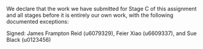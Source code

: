 We declare that the work we have submitted for Stage C of this assignment and all stages before it is entirely our own work, with the following documented exceptions:

Signed: James Frampton Reid (u6079329), Feier Xiao (u6609337), and Sue Black (u0123456)
